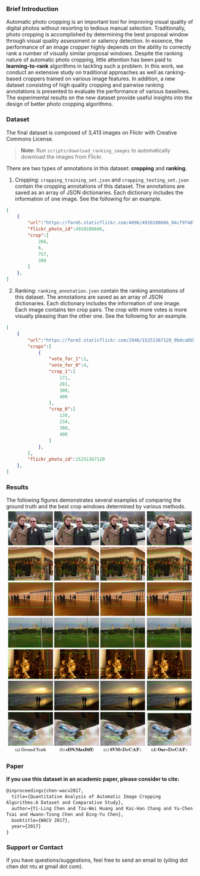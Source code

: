 ### Brief Introduction

Automatic photo cropping is an important tool for improving visual quality of digital photos without resorting to tedious manual selection. Traditionally, photo cropping is accomplished by determining the best proposal window through visual quality assessment or saliency detection. In essence, the performance of an image cropper highly depends on the ability to correctly rank a number of visually similar proposal windows. Despite the ranking nature of automatic photo cropping, little attention has been paid to **learning-to-rank** algorithms in tackling such a problem. In this work, we conduct an extensive study on traditional approaches as well as ranking-based croppers trained on various image features. In addition, a new dataset consisting of high quality cropping and pairwise ranking annotations is presented to evaluate the performance of various baselines. The experimental results on the new dataset provide useful insights into the design of better photo cropping algorithms.

### Dataset

The final dataset is composed of 3,413 images on Flickr with Creative Commons License.

> **Note:** Run `scripts/download_ranking_images` to automatically download the images from Flickr.

There are two types of annotations in this dataset: **cropping** and **ranking**.

1. Cropping: `cropping_training_set.json` and `cropping_testing_set.json` contain the cropping annotations of this dataset. The annotations are saved as an array of JSON dictionaries. Each dictionary includes the information of one image. See the following for an example.
```json
[
    {
        "url":"https://farm5.staticflickr.com/4096/4910188666_04cf9f487d_b.jpg",
        "flickr_photo_id":4910188666,
        "crop":[
            266,
            6,
            757,
            399
        ]
    },
]
```
2. Ranking: `ranking_annotation.json` contain the ranking annotations of this dataset. The annotations are saved as an array of JSON dictionaries. Each dictionary includes the information of one image. Each image contains ten crop pairs. The crop with more votes is more visually pleasing than the other one. See the following for an example.
```json
[
    {
        "url":"https://farm3.staticflickr.com/2946/15251367120_9bdca6b5c3_c.jpg",
        "crops":[
            {
                "vote_for_1":1,
                "vote_for_0":4,
                "crop_1":[
                    171,
                    281,
                    300,
                    400
                ],
                "crop_0":[
                    139,
                    234,
                    300,
                    400
                ]
            },
        ],
        "flickr_photo_id":15251367120
    },
]
```
### Results

The following figures demonstrates several examples of comparing the ground truth and the best crop windows determined by various methods.
![Comparison with previous methods](images/results.jpg)

### Paper

**If you use this dataset in an academic paper, please consider to cite:**

    @inproceedings{chen-wacv2017,
      title={Quantitative Analysis of Automatic Image Cropping Algorithms:A Dataset and Comparative Study},
      author={Yi-Ling Chen and Tzu-Wei Huang and Kai-Han Chang and Yu-Chen Tsai and Hwann-Tzong Chen and Bing-Yu Chen},
      booktitle={WACV 2017},
      year={2017}
    }

### Support or Contact
If you have questions/suggestions, feel free to send an email to (yiling dot chen dot ntu at gmail dot com).
